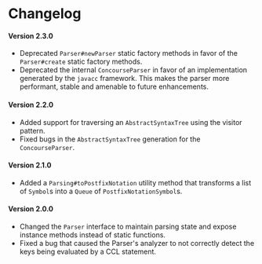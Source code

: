 # Changelog

#### Version 2.3.0
* Deprecated `Parser#newParser` static factory methods in favor of the `Parser#create` static factory methods.
* Deprecated the internal `ConcourseParser` in favor of an implementation generated by the `javacc` framework. This makes the parser more performant, stable and amenable to future enhancements.

#### Version 2.2.0
* Added support for traversing an `AbstractSyntaxTree` using the visitor pattern.
* Fixed bugs in the `AbstractSyntaxTree` generation for the `ConcourseParser`.

#### Version 2.1.0
* Added a `Parsing#toPostfixNotation` utility method that transforms a list of `Symbol`s into a `Queue` of `PostfixNotationSymbol`s.

#### Version 2.0.0
* Changed the `Parser` interface to maintain parsing state and expose instance methods instead of static functions.
* Fixed a bug that caused the Parser's analyzer to not correctly detect the keys being evaluated by a CCL statement.
